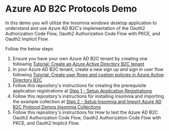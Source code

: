 # Azure AD B2C Protocols Demo 

In this demo you will utilize the Insomnia windows desktop application to understand and use Azure AD B2C's implementation of the Oauth2 Authorization Code Flow, Oauth2 Authorization Code Flow with PKCE, and Oauth2 Implicit Flow.

Follow the below steps

1. Ensure you have your own Azure AD B2C tenant by creating one following [Tutorial: Create an Azure Active Directory B2C tenant](https://learn.microsoft.com/en-us/azure/active-directory-b2c/tutorial-create-tenant)
2. In your Azure AD B2C tenant, create a new sign up and sign in user flow following [Tutorial: Create user flows and custom policies in Azure Active Directory B2C](https://learn.microsoft.com/en-us/azure/active-directory-b2c/tutorial-create-user-flows?pivots=b2c-user-flow)
3. Follow this repository's instructions for creating the prerequisite application registrations at [Step 1 - Setup Application Registrations](https://github.com/jasonfritts/insomnia/blob/main/Step%201%20-%20Setup%20Application%20Registrations.md#step-1---setup-application-registrations)
4. Follow this repository's instructions for installing insomnia and importing the example collection at [Step 2 - Setup Insomnia and Import Azure AD B2C Protocol Demos Insomnia Collections]([url](https://github.com/jasonfritts/insomnia/blob/main/Step%202%20-%20Setup%20Insomnia%20and%20Import%20Azure%20AD%20B2C%20Protocol%20Demos%20Insomnia%20Collections.md))
5. Follow this repository's instructions for How to test the Azure AD B2C Oauth2 Authorization Code Flow, Oauth2 Authorization Code Flow with PKCE, and Oauth2 Implicit Flow.
